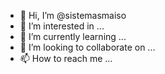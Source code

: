 - 👋 Hi, I’m @sistemasmaiso
- 👀 I’m interested in ...
- 🌱 I’m currently learning ...
- 💞️ I’m looking to collaborate on ...
- 📫 How to reach me ...

<!---
sistemasmaiso/sistemasmaiso is a ✨ special ✨ repository because its `README.md` (this file) appears on your GitHub profile.
You can click the Preview link to take a look at your changes.
--->
